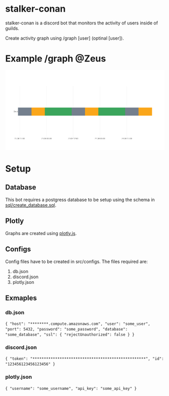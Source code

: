 # stalker-conan
stalker-conan is a discord bot that monitors the activity of users inside of guilds.

Create activity graph using /graph [user] (optinal [user]).

# Example /graph @Zeus
![graph](graph.png "/graph @Zeus")

# Setup
## Database
This bot requires a postgress database to be setup using the schema in [sql/create_database.sql](sql/create_database.sql).

## Plotly
Graphs are created using [plotly.js](https://github.com/plotly/plotly.js).

## Configs
Config files have to be created in src/configs.
The files required are:
1. db.json
2. discord.json
3. plotly.json
## Exmaples
### db.json

`{
    "host": "********.compute.amazonaws.com",
    "user": "some_user",
    "port": 5432,
    "password": "some_password",
    "database": "some_database",
    "ssl": {
        "rejectUnauthorized": false
    }
}`
### discord.json
`{
    "token": "**************************************************",
    "id": "123456123456123456"
}`
### plotly.json
`{
    "username": "some_username",
    "api_key": "some_api_key"
}`